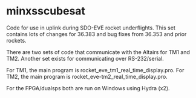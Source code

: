 # minxsscubesat
Code for use in uplink during SDO-EVE rocket underflights. This set contains lots of changes for 36.383 and bug fixes from 36.353 and prior rockets.

There are two sets of code that communicate with the Altairs for TM1 and TM2. 
Another set exists for communicating over RS-232/serial. 

For TM1, the main program is rocket_eve_tm1_real_time_display.pro.
For TM2, the main program is rocket_eve-tm2_real_time_display.pro.

For the FPGA/dualsps both are run on Windows using Hydra (x2).
